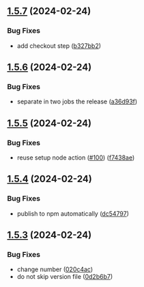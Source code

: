 ## [1.5.7](https://github.com/AlbertHernandez/typescript-library-skeleton/compare/v1.5.6...v1.5.7) (2024-02-24)


### Bug Fixes

* add checkout step ([b327bb2](https://github.com/AlbertHernandez/typescript-library-skeleton/commit/b327bb2b7202bf152330b99b255eaab542be4363))



## [1.5.6](https://github.com/AlbertHernandez/typescript-library-skeleton/compare/v1.5.5...v1.5.6) (2024-02-24)


### Bug Fixes

* separate in two jobs the release ([a36d93f](https://github.com/AlbertHernandez/typescript-library-skeleton/commit/a36d93f365ee0d20aa4a55dcee637953abdc9d40))



## [1.5.5](https://github.com/AlbertHernandez/typescript-library-skeleton/compare/v1.5.4...v1.5.5) (2024-02-24)


### Bug Fixes

* reuse setup node action ([#100](https://github.com/AlbertHernandez/typescript-library-skeleton/issues/100)) ([f7438ae](https://github.com/AlbertHernandez/typescript-library-skeleton/commit/f7438aed1d00015a210db40040ddac875f2f7fdc))



## [1.5.4](https://github.com/AlbertHernandez/typescript-library-skeleton/compare/v1.5.3...v1.5.4) (2024-02-24)


### Bug Fixes

* publish to npm automatically ([dc54797](https://github.com/AlbertHernandez/typescript-library-skeleton/commit/dc54797d900a28a281eb62f435e813cd02be32fb))



## [1.5.3](https://github.com/AlbertHernandez/typescript-library-skeleton/compare/v1.5.2...v1.5.3) (2024-02-24)


### Bug Fixes

* change number ([020c4ac](https://github.com/AlbertHernandez/typescript-library-skeleton/commit/020c4acbd00dccf1b74ed6bc0a988d079871687c))
* do not skip version file ([0d2b6b7](https://github.com/AlbertHernandez/typescript-library-skeleton/commit/0d2b6b7592661a5bc589cfeb65ad24bafa8b8337))



